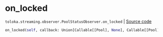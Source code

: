 # on_locked
`toloka.streaming.observer.PoolStatusObserver.on_locked` | [Source code](https://github.com/Toloka/toloka-kit/blob/v1.1.1/src/streaming/observer.py#L233)

```python
on_locked(self, callback: Union[Callable[[Pool], None], Callable[[Pool], Awaitable[None]]])
```

